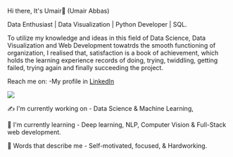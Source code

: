 Hi there, It's Umair👋 (Umair Abbas)

Data Enthusiast | Data Visualization | Python Developer | SQL.

To utilize my knowledge and ideas in this field of Data Science, Data Visualization and Web Development towatrds the smooth functioning of organization, I realised that, satisfaction is a book of achievement, which holds the learning experience records of doing, trying, twiddling, getting failed, trying again and finally succeeding the project.

Reach me on:
-My profile in [LinkedIn](https://www.linkedin.com/in/umair-abbas-80b9a8235/)

![](https://raw.githubusercontent.com/vn7n24fzkq/github-profile-summary-cards-example/master/profile-summary-card-output/city_lights/1-repos-per-language.svg)

:writing_hand: I'm currently working on - Data Science & Machine Learning,

:ear_of_rice: I'm currently learning - Deep learning, NLP, Computer Vision & Full-Stack web development.

:sunflower: Words that describe me - Self-motivated, focused, & Hardworking.
